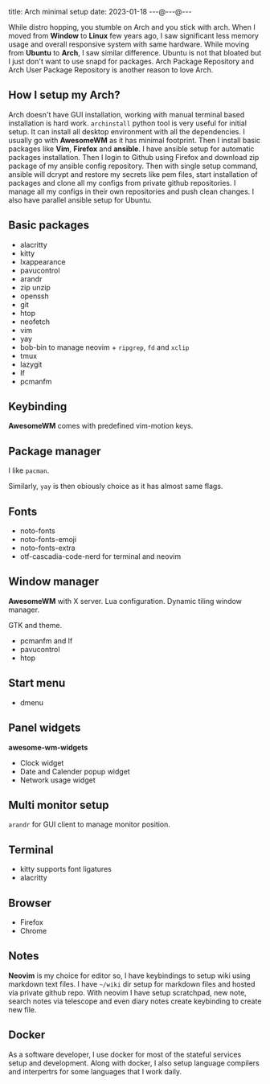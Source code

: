 title: Arch minimal setup
date: 2023-01-18
---@---@---

While distro hopping, you stumble on Arch and you stick with arch.
When I moved from **Window** to **Linux** few years ago, I saw significant less memory usage and overall responsive system with same hardware.
While moving from **Ubuntu** to **Arch**, I saw similar difference. Ubuntu is not that bloated but I just don't want to use snapd for packages.
Arch Package Repository and Arch User Package Repository is another reason to love Arch.

## How I setup my Arch?

Arch doesn't have GUI installation, working with manual terminal based installation is hard work.
`archinstall` python tool is very useful for initial setup. It can install all desktop environment with all the dependencies.
I usually go with **AwesomeWM** as it has minimal footprint.
Then I install basic packages like **Vim**, **Firefox** and **ansible**.
I have ansible setup for automatic packages installation.
Then I login to Github using Firefox and download zip package of my ansible config repository.
Then with single setup command, ansible will dcrypt and restore my secrets like pem files, start installation of packages and clone all my configs from private github repositories.
I manage all my configs in their own repositories and push clean changes.
I also have parallel ansible setup for Ubuntu.

## Basic packages

- alacritty
- kitty
- lxappearance
- pavucontrol
- arandr
- zip unzip
- openssh
- git
- htop
- neofetch
- vim
- yay
- bob-bin to manage neovim + `ripgrep`, `fd` and `xclip`
- tmux
- lazygit
- lf
- pcmanfm

## Keybinding

**AwesomeWM** comes with predefined vim-motion keys.

## Package manager

I like `pacman`.

Similarly, `yay` is then obiously choice as it has almost same flags.

## Fonts

- noto-fonts
- noto-fonts-emoji
- noto-fonts-extra
- otf-cascadia-code-nerd for terminal and neovim

## Window manager

**AwesomeWM** with X server.
Lua configuration.
Dynamic tiling window manager.

GTK and theme.

- pcmanfm and lf
- pavucontrol
- htop

## Start menu

- dmenu

## Panel widgets

**awesome-wm-widgets**

- Clock widget
- Date and Calender popup widget
- Network usage widget

## Multi monitor setup

`arandr` for GUI client to manage monitor position.

## Terminal

- kitty supports font ligatures
- alacritty

## Browser

- Firefox
- Chrome

## Notes

**Neovim** is my choice for editor so, I have keybindings to setup wiki using markdown text files.
I have `~/wiki` dir setup for markdown files and hosted via private github repo.
With neovim I have setup scratchpad, new note, search notes via telescope and even diary notes create keybinding to create new file.

## Docker

As a software developer, I use docker for most of the stateful services setup and development.
Along with docker, I also setup language compilers and interpertrs for some languages that I work daily.
